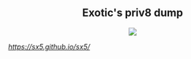 </p>
<h2 align="center"> </> Exotic's priv8 dump </> </h2>
<p align="center">
<img align="center" src="https://wallup.net/wp-content/uploads/2017/11/17/212669-anime-code-748x449.jpg">
</p>


*https://sx5.github.io/sx5/*
